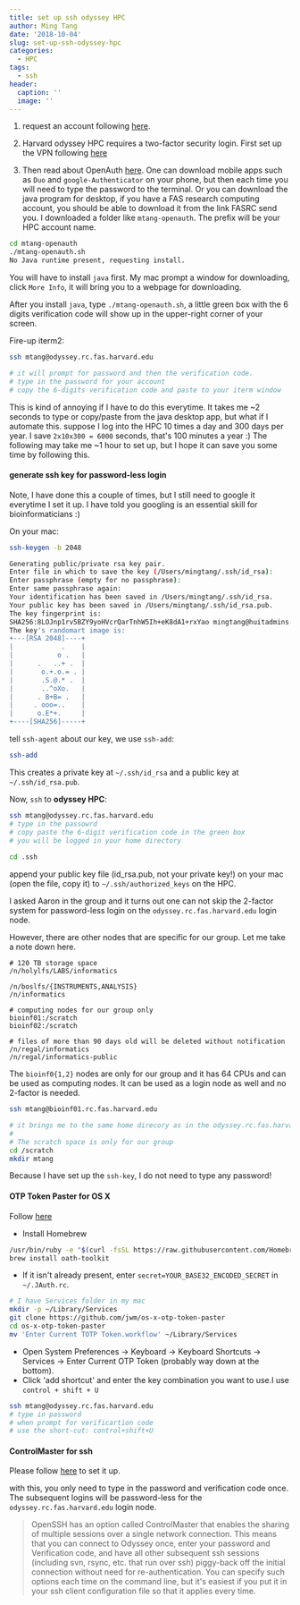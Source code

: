 ```yaml
---
title: set up ssh odyssey HPC
author: Ming Tang
date: '2018-10-04'
slug: set-up-ssh-odyssey-hpc
categories:
  - HPC
tags:
  - ssh
header:
  caption: ''
  image: ''
---
```


1. request an account following [here](https://www.rc.fas.harvard.edu/resources/faq/how-do-i-get-a-research-computing-account/).

2. Harvard odyssey HPC requires a two-factor security login. First set up the VPN following [here](https://www.rc.fas.harvard.edu/resources/vpn-setup/)

3. Then read about OpenAuth [here](https://www.rc.fas.harvard.edu/resources/documentation/openauth/). One can download mobile apps such as `Duo` and `google-Authenticator` on your phone, but then each time you will need to type the password to the terminal. Or you can download the java program for desktop, if you have a FAS research computing account, you should be able to download it from the link FASRC send you. I downloaded a folder like `mtang-openauth`. The prefix will be your HPC account name.

```bash 
cd mtang-openauth
./mtang-openauth.sh
No Java runtime present, requesting install.
```
You will have to install `java` first. My mac prompt a window for downloading, click `More Info`, it will bring you to a webpage for downloading.

After you install `java`, type `./mtang-openauth.sh`, a little green box with the 6 digits verification code will show up in the upper-right corner of your screen.

Fire-up iterm2:

```bash
ssh mtang@odyssey.rc.fas.harvard.edu

# it will prompt for password and then the verification code.
# type in the password for your account
# copy the 6-digits verification code and paste to your iterm window
```
This is kind of annoying if I have to do this everytime. It takes me ~2 seconds to type or copy/paste from the java desktop app, but what if I automate this. suppose I log into the HPC 10 times a day and 300 days per year. I save `2x10x300 = 6000` seconds, that's  100 minutes a year :) The following may take me ~1 hour to set up, but I hope it can save you some time by following this.

#### generate ssh key for password-less login

Note, I have done this a couple of times, but I still need to google it everytime I set it up. I have told you googling is an essential skill for bioinformaticians :)

On your mac:

```bash
ssh-keygen -b 2048

Generating public/private rsa key pair.
Enter file in which to save the key (/Users/mingtang/.ssh/id_rsa):
Enter passphrase (empty for no passphrase):
Enter same passphrase again:
Your identification has been saved in /Users/mingtang/.ssh/id_rsa.
Your public key has been saved in /Users/mingtang/.ssh/id_rsa.pub.
The key fingerprint is:
SHA256:8LOJnp1rv5BZY9yoHVcrQarTnhW5Ih+eK8dA1+rxYao mingtang@huitadmins-MacBook-Pro.local
The key's randomart image is:
+---[RSA 2048]----+
|            .    |
|           o .   |
|      .   ..+ .  |
|       o.+.o.= . |
|       .S.@.* .  |
|       ..^oXo.   |
|      . B+B= .   |
|     . ooo=..    |
|      o.E*+.     |
+----[SHA256]-----+

```

tell `ssh-agent` about our key, we use `ssh-add`:

```bash
ssh-add
```

This creates a private key at `~/.ssh/id_rsa` and a public key at `~/.ssh/id_rsa.pub`.

Now, `ssh` to **odyssey HPC**:

```bash
ssh mtang@odyssey.rc.fas.harvard.edu
# type in the passowrd
# copy paste the 6-digit verification code in the green box
# you will be logged in your home directory
 
cd .ssh
```
append your public key file (id_rsa.pub, not your private key!) on your mac (open the file, copy it) to `~/.ssh/authorized_keys` on the HPC. 

I asked Aaron in the group and it turns out one can not skip the 2-factor system for password-less login on the `odyssey.rc.fas.harvard.edu` login node.

However, there are other nodes that are specific for our group. Let me take a note down here.

```
# 120 TB storage space
/n/holylfs/LABS/informatics

/n/boslfs/{INSTRUMENTS,ANALYSIS}
/n/informatics

# computing nodes for our group only
bioinf01:/scratch
bioinf02:/scratch

# files of more than 90 days old will be deleted without notification
/n/regal/informatics
/n/regal/informatics-public
```

The `bioinf0{1,2}` nodes are only for our group and it has 64 CPUs and can be used as computing nodes. It can be used as a login node as well and no 2-factor is needed.

```bash
ssh mtang@bioinf01.rc.fas.harvard.edu

# it brings me to the same home direcory as in the odyssey.rc.fas.harvard.edu login node.
# 
# The scratch space is only for our group
cd /scratch
mkdir mtang
```
Because I have set up the `ssh-key`, I do not need to type any password!


#### OTP Token Paster for OS X

Follow [here](https://github.com/jwm/os-x-otp-token-paster)

* Install Homebrew

```bash
/usr/bin/ruby -e "$(curl -fsSL https://raw.githubusercontent.com/Homebrew/install/master/install)"
brew install oath-toolkit
```

* If it isn't already present, enter `secret=YOUR_BASE32_ENCODED_SECRET` in `~/.JAuth.rc`.

```bash
# I have Services folder in my mac
mkdir -p ~/Library/Services
git clone https://github.com/jwm/os-x-otp-token-paster
cd os-x-otp-token-paster
mv 'Enter Current TOTP Token.workflow' ~/Library/Services
```

* Open System Preferences -> Keyboard -> Keyboard Shortcuts -> Services -> Enter Current OTP Token (probably way down at the bottom).
* Click 'add shortcut' and enter the key combination you want to use.I use `control + shift + U`

```bash
ssh mtang@odyssey.rc.fas.harvard.edu
# type in password
# when prompt for verificartion code
# use the short-cut: control+shift+U 
```

#### ControlMaster for ssh 

Please follow [here](https://www.rc.fas.harvard.edu/resources/documentation/linux/using-ssh-controlmaster-for-single-sign-on/) to set it up.

with this, you only need to type in the password and verification code once. The subsequent logins will be password-less for the `odyssey.rc.fas.harvard.edu` login node.


>OpenSSH has an option called ControlMaster that enables the sharing of multiple sessions over a single network connection. This means that you can connect to Odyssey once, enter your password and Verification code, and have all other subsequent ssh sessions (including svn, rsync, etc. that run over ssh) piggy-back off the initial connection without need for re-authentication. You can specify such options each time on the command line, but it's easiest if you put it in your ssh client configuration file so that it applies every time.